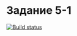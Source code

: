 # Задание 5-1
[![Build status](https://ci.appveyor.com/api/projects/status/8u65agwk5799e3lr?svg=true)](https://ci.appveyor.com/project/VyacheslavMiroshnik/ahjs-5-1)
